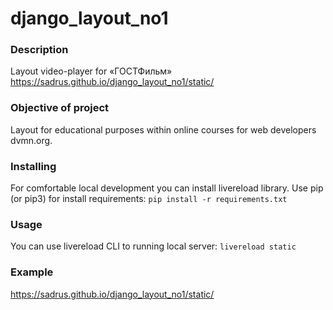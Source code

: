 # django_layout_no1

### Description
Layout video-player for «ГОСТФильм»  
https://sadrus.github.io/django_layout_no1/static/

### Objective of project
Layout for educational purposes within online courses for web developers dvmn.org.

### Installing
For comfortable local development you can install livereload library.
Use pip (or pip3) for install requirements:
```pip install -r requirements.txt```

### Usage
You can use livereload CLI to running local server:
```livereload static```

### Example
https://sadrus.github.io/django_layout_no1/static/
